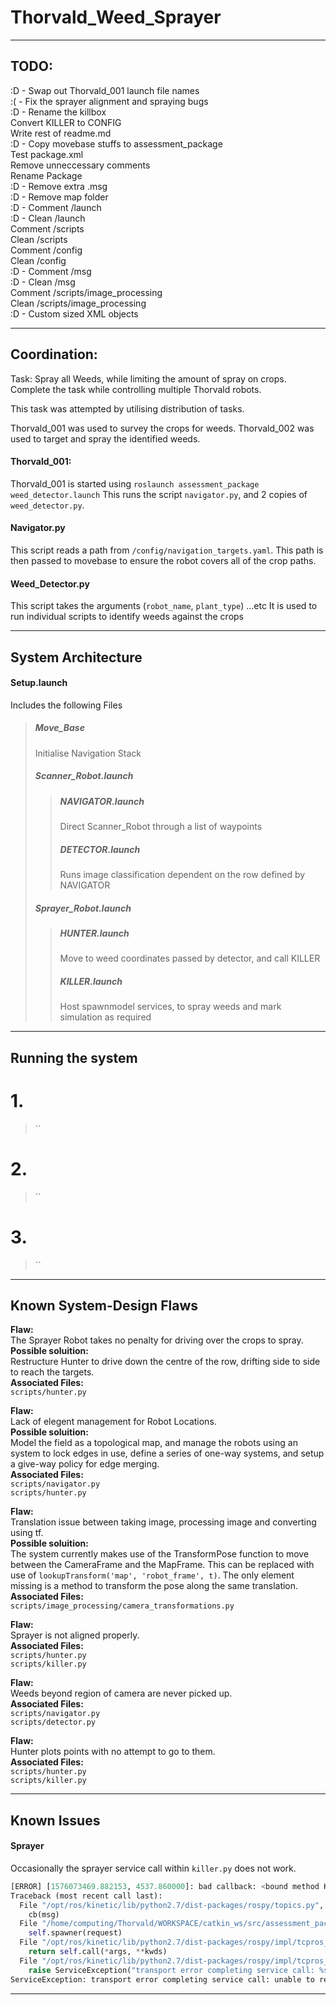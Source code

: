 # Thorvald_Weed_Sprayer

---
## TODO:
:D - Swap out Thorvald_001 launch file names  
:( - Fix the sprayer alignment and spraying bugs  
:D - Rename the killbox  
Convert KILLER to CONFIG  
Write rest of readme.md  
:D - Copy movebase stuffs to assessment_package  
Test package.xml  
Remove unneccessary comments  
Rename Package  
:D - Remove extra .msg  
:D - Remove map folder  
:D - Comment /launch  
:D - Clean /launch  
Comment /scripts  
Clean /scripts  
Comment /config  
Clean /config  
:D - Comment /msg  
:D - Clean /msg  
Comment /scripts/image_processing  
Clean /scripts/image_processing  
:D - Custom sized XML objects  

---
## Coordination:

Task: Spray all Weeds, while limiting the amount of spray on crops. Complete the task while controlling multiple Thorvald robots.

This task was attempted by utilising distribution of tasks.

Thorvald\_001 was used to survey the crops for weeds.
Thorvald\_002 was used to target and spray the identified weeds.


#### Thorvald_001:
Thorvald\_001 is started using `roslaunch assessment_package weed_detector.launch`
This runs the script `navigator.py`, and 2 copies of `weed_detector.py`.

#### Navigator.py
This script reads a path from `/config/navigation_targets.yaml`.
This path is then passed to movebase to ensure the robot covers all of the crop paths.

#### Weed_Detector.py
This script takes the arguments (`robot_name`, `plant_type`) ...etc
It is used to run individual scripts to identify weeds against the crops


---
## System Architecture

#### Setup.launch
Includes the following Files
> ##### Move_Base
> Initialise Navigation Stack
>
> ##### Scanner_Robot.launch
> > ##### NAVIGATOR.launch
> > Direct Scanner_Robot through a list of waypoints
> > ##### DETECTOR.launch
> > Runs image classification dependent on the row defined by NAVIGATOR
>
> ##### Sprayer_Robot.launch
> > ##### HUNTER.launch
> > Move to weed coordinates passed by detector, and call KILLER
> > ##### KILLER.launch
> > Host spawnmodel services, to spray weeds and mark simulation as required

---
## Running the system

# 1.
> ``

# 2.
> ``

# 3.
> ``


---
## Known System-Design Flaws

**Flaw:**  
The Sprayer Robot takes no penalty for driving over the crops to spray.  
**Possible soluition:**  
Restructure Hunter to drive down the centre of the row, drifting side to side to reach the targets.  
**Associated Files:**   
`scripts/hunter.py`  

**Flaw:**  
Lack of elegent management for Robot Locations.  
**Possible soluition:**  
Model the field as a topological map, and manage the robots using an system to lock edges in use, define a series of one-way systems, and setup a give-way policy for edge merging.  
**Associated Files:**  
`scripts/navigator.py`  
`scripts/hunter.py`  

**Flaw:**  
Translation issue between taking image, processing image and converting using tf.  
**Possible soluition:**  
The system currently makes use of the TransformPose function to move between the CameraFrame and the MapFrame. This can be replaced with use of `lookupTransform('map', 'robot_frame', t)`. The only element missing is a method to transform the pose along the same translation.   
**Associated Files:**  
`scripts/image_processing/camera_transformations.py`  

**Flaw:**  
Sprayer is not aligned properly.  
**Associated Files:**  
`scripts/hunter.py`    
`scripts/killer.py`  

**Flaw:**  
Weeds beyond region of camera are never picked up.  
**Associated Files:**  
`scripts/navigator.py`  
`scripts/detector.py`  

**Flaw:**  
Hunter plots points with no attempt to go to them.  
**Associated Files:**  
`scripts/hunter.py`    
`scripts/killer.py`  


---
## Known Issues

#### Sprayer
Occasionally the sprayer service call within `killer.py` does not work.  
``` python
[ERROR] [1576073469.882153, 4537.860000]: bad callback: <bound method Killer.plot_point of <__main__.Killer instance at 0x7ff6d837bc20>>
Traceback (most recent call last):
  File "/opt/ros/kinetic/lib/python2.7/dist-packages/rospy/topics.py", line 750, in _invoke_callback
    cb(msg)
  File "/home/computing/Thorvald/WORKSPACE/catkin_ws/src/assessment_package/scripts/killer.py", line 125, in plot_point
    self.spawner(request)
  File "/opt/ros/kinetic/lib/python2.7/dist-packages/rospy/impl/tcpros_service.py", line 435, in __call__
    return self.call(*args, **kwds)
  File "/opt/ros/kinetic/lib/python2.7/dist-packages/rospy/impl/tcpros_service.py", line 525, in call
    raise ServiceException("transport error completing service call: %s"%(str(e)))
ServiceException: transport error completing service call: unable to receive data from sender, check sender's logs for details
```

---
